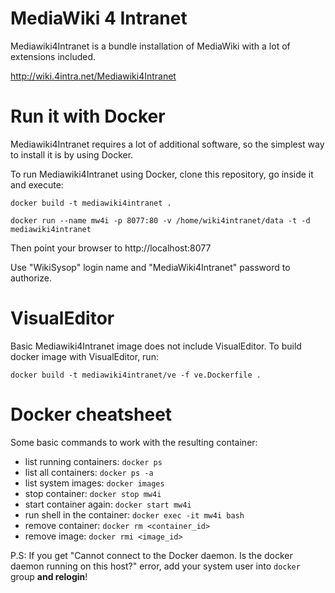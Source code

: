 # MediaWiki 4 Intranet

Mediawiki4Intranet is a bundle installation of MediaWiki with a lot of extensions included.

http://wiki.4intra.net/Mediawiki4Intranet

# Run it with Docker

Mediawiki4Intranet requires a lot of additional software, so the simplest way to
install it is by using Docker.

To run Mediawiki4Intranet using Docker, clone this repository, go inside it and execute:

    docker build -t mediawiki4intranet .

    docker run --name mw4i -p 8077:80 -v /home/wiki4intranet/data -t -d mediawiki4intranet

Then point your browser to http://localhost:8077

Use "WikiSysop" login name and "MediaWiki4Intranet" password to authorize.

# VisualEditor

Basic Mediawiki4Intranet image does not include VisualEditor. To build docker image with
VisualEditor, run:

    docker build -t mediawiki4intranet/ve -f ve.Dockerfile .

# Docker cheatsheet

Some basic commands to work with the resulting container:

* list running containers: `docker ps`
* list all containers: `docker ps -a`
* list system images: `docker images`
* stop container: `docker stop mw4i`
* start container again: `docker start mw4i`
* run shell in the container: `docker exec -it mw4i bash`
* remove container: `docker rm <container_id>`
* remove image: `docker rmi <image_id>`

P.S: If you get "Cannot connect to the Docker daemon. Is the docker daemon running on this host?" error,
add your system user into `docker` group **and relogin**!
